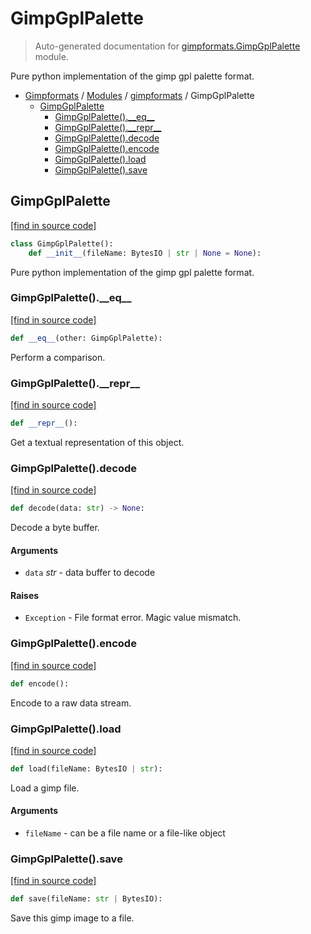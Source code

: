# GimpGplPalette

> Auto-generated documentation for [gimpformats.GimpGplPalette](../../gimpformats/GimpGplPalette.py) module.

Pure python implementation of the gimp gpl palette format.

- [Gimpformats](../README.md#gimpformats-index) / [Modules](../README.md#gimpformats-modules) / [gimpformats](index.md#gimpformats) / GimpGplPalette
    - [GimpGplPalette](#gimpgplpalette)
        - [GimpGplPalette().\_\_eq\_\_](#gimpgplpalette__eq__)
        - [GimpGplPalette().\_\_repr\_\_](#gimpgplpalette__repr__)
        - [GimpGplPalette().decode](#gimpgplpalettedecode)
        - [GimpGplPalette().encode](#gimpgplpaletteencode)
        - [GimpGplPalette().load](#gimpgplpaletteload)
        - [GimpGplPalette().save](#gimpgplpalettesave)

## GimpGplPalette

[[find in source code]](../../gimpformats/GimpGplPalette.py#L11)

```python
class GimpGplPalette():
    def __init__(fileName: BytesIO | str | None = None):
```

Pure python implementation of the gimp gpl palette format.

### GimpGplPalette().\_\_eq\_\_

[[find in source code]](../../gimpformats/GimpGplPalette.py#L97)

```python
def __eq__(other: GimpGplPalette):
```

Perform a comparison.

### GimpGplPalette().\_\_repr\_\_

[[find in source code]](../../gimpformats/GimpGplPalette.py#L82)

```python
def __repr__():
```

Get a textual representation of this object.

### GimpGplPalette().decode

[[find in source code]](../../gimpformats/GimpGplPalette.py#L35)

```python
def decode(data: str) -> None:
```

Decode a byte buffer.

#### Arguments

- `data` *str* - data buffer to decode

#### Raises

- `Exception` - File format error.  Magic value mismatch.

### GimpGplPalette().encode

[[find in source code]](../../gimpformats/GimpGplPalette.py#L61)

```python
def encode():
```

Encode to a raw data stream.

### GimpGplPalette().load

[[find in source code]](../../gimpformats/GimpGplPalette.py#L27)

```python
def load(fileName: BytesIO | str):
```

Load a gimp file.

#### Arguments

- `fileName` - can be a file name or a file-like object

### GimpGplPalette().save

[[find in source code]](../../gimpformats/GimpGplPalette.py#L78)

```python
def save(fileName: str | BytesIO):
```

Save this gimp image to a file.
